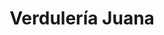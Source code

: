---
title: "Verdulería Juana"
url: /ciudad-autonoma-de-buenos-aires/verduleria-juana/
shop: Gemüse & Obst
---